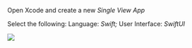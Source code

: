 Open Xcode and create a new *Single View App*

Select the following: Language: *Swift;* User Interface: *SwiftUI*

![](https://raw.githubusercontent.com/cslogan-red/doot/main/markdown/tests/ios/images/swift_step2_lowres.png)
